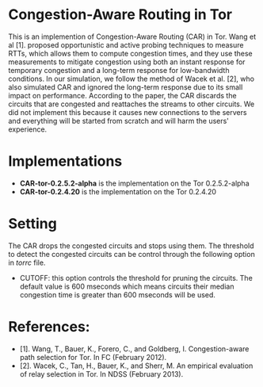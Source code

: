 # Congestion-Aware Routing in Tor
This is an implemention of Congestion-Aware Routing (CAR) in Tor. Wang et al [1]. proposed opportunistic and active probing techniques to measure RTTs, which allows them to compute congestion times, and they use these measurements to mitigate congestion using both an instant response for temporary congestion and a long-term response for low-bandwidth conditions. In our simulation, we follow the method of Wacek et al. [2], who also simulated CAR and ignored the long-term response due to its small impact on performance. According to the paper, the CAR discards the circuits that are congested and reattaches the streams to other circuits. We did not implement this because it causes new connections to the servers and everything will be started from scratch and will harm the users' experience.

# Implementations
- **CAR-tor-0.2.5.2-alpha** is the implementation on the Tor 0.2.5.2-alpha
- **CAR-tor-0.2.4.20** is the implementation on the Tor 0.2.4.20 

# Setting
The CAR drops the congested circuits and stops using them. The threshold to detect the congested circuits can be control through the following option in *torrc* file.
- CUTOFF: this option controls the threshold for pruning the circuits. The default value is 600 mseconds which means circuits their median congestion time is greater than 600 mseconds will be used.

# References:
- [1]. Wang, T., Bauer, K., Forero, C., and Goldberg, I. Congestion-aware path selection for Tor. In FC (February 2012).
- [2]. Wacek, C., Tan, H., Bauer, K., and Sherr, M. An empirical evaluation of relay selection in Tor. In NDSS (February 2013).
